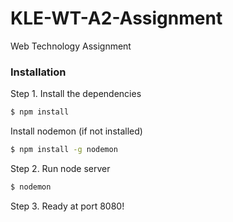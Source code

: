 # KLE-WT-A2-Assignment
 Web Technology Assignment
### Installation

Step 1. Install the dependencies

```sh
$ npm install
```

Install nodemon (if not installed)

```sh
$ npm install -g nodemon
```

Step 2. Run node server

```sh
$ nodemon
```
Step 3. Ready at port 8080!
